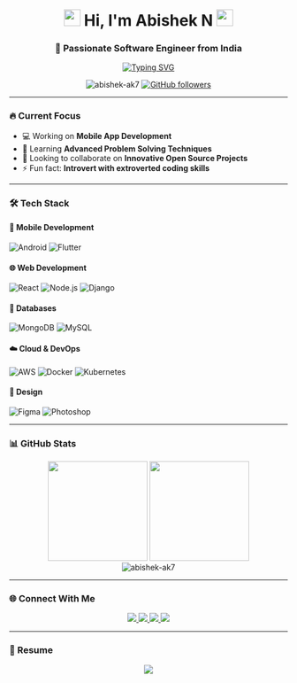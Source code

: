 <h1 align="center"> 
  <img src="https://media.giphy.com/media/hvRJCLFzcasrR4ia7z/giphy.gif" width="30px"/> 
  Hi, I'm Abishek N
  <img src="https://media.giphy.com/media/hvRJCLFzcasrR4ia7z/giphy.gif" width="30px"/> 
</h1>
<h3 align="center">🚀 Passionate Software Engineer from India</h3>

<p align="center">
  <a href="https://git.io/typing-svg">
    <img src="https://readme-typing-svg.demolab.com?font=Fira+Code&pause=1000&color=22D3EE&center=true&vCenter=true&width=435&lines=Mobile+App+Developer;Problem+Solver;Open+Source+Contributor" alt="Typing SVG" />
  </a>
</p>

<p align="center">
  <img src="https://komarev.com/ghpvc/?username=abishek-ak7&label=Profile+Views&color=0e75b6&style=for-the-badge" alt="abishek-ak7" /> 
  <a href="https://github.com/abishek-ak7?tab=followers">
    <img src="https://img.shields.io/github/followers/abishek-ak7?label=Followers&style=for-the-badge&color=0e75b6" alt="GitHub followers" />
  </a>
</p>

---

### 🔥 Current Focus
- 💻 Working on **Mobile App Development**
- 🌱 Learning **Advanced Problem Solving Techniques**
- 🤝 Looking to collaborate on **Innovative Open Source Projects**
- ⚡ Fun fact: **Introvert with extroverted coding skills**

---

### 🛠️ Tech Stack

#### 📱 Mobile Development
![Android](https://img.shields.io/badge/Android-3DDC84?style=for-the-badge&logo=android&logoColor=white)
![Flutter](https://img.shields.io/badge/Flutter-02569B?style=for-the-badge&logo=flutter&logoColor=white)

#### 🌐 Web Development
![React](https://img.shields.io/badge/React-20232A?style=for-the-badge&logo=react&logoColor=61DAFB)
![Node.js](https://img.shields.io/badge/Node.js-339933?style=for-the-badge&logo=nodedotjs&logoColor=white)
![Django](https://img.shields.io/badge/Django-092E20?style=for-the-badge&logo=django&logoColor=white)

#### 💾 Databases
![MongoDB](https://img.shields.io/badge/MongoDB-4EA94B?style=for-the-badge&logo=mongodb&logoColor=white)
![MySQL](https://img.shields.io/badge/MySQL-005C84?style=for-the-badge&logo=mysql&logoColor=white)

#### ☁️ Cloud & DevOps
![AWS](https://img.shields.io/badge/AWS-%23FF9900.svg?style=for-the-badge&logo=amazon-aws&logoColor=white)
![Docker](https://img.shields.io/badge/Docker-2CA5E0?style=for-the-badge&logo=docker&logoColor=white)
![Kubernetes](https://img.shields.io/badge/kubernetes-326ce5.svg?style=for-the-badge&logo=kubernetes&logoColor=white)

#### 🎨 Design
![Figma](https://img.shields.io/badge/Figma-F24E1E?style=for-the-badge&logo=figma&logoColor=white)
![Photoshop](https://img.shields.io/badge/Adobe%20Photoshop-31A8FF?style=for-the-badge&logo=Adobe%20Photoshop&logoColor=white)

---

### 📊 GitHub Stats

<div align="center">
  <img height="180em" src="https://github-readme-stats.vercel.app/api?username=abishek-ak7&show_icons=true&theme=radical&count_private=true&include_all_commits=true" />
  <img height="180em" src="https://github-readme-stats.vercel.app/api/top-langs/?username=abishek-ak7&layout=compact&theme=radical" />
</div>

<div align="center">
  <img src="https://github-readme-streak-stats.herokuapp.com/?user=abishek-ak7&theme=radical" alt="abishek-ak7" />
</div>

---

### 🌐 Connect With Me

<p align="center">
  <a href="https://linkedin.com/in/abishek-n7" target="blank">
    <img src="https://img.shields.io/badge/LinkedIn-0077B5?style=for-the-badge&logo=linkedin&logoColor=white" />
  </a>
  <a href="https://instagram.com/its_me._.ak_" target="blank">
    <img src="https://img.shields.io/badge/Instagram-E4405F?style=for-the-badge&logo=instagram&logoColor=white" />
  </a>
  <a href="mailto:abishekcsecs@gmail.com">
    <img src="https://img.shields.io/badge/Gmail-D14836?style=for-the-badge&logo=gmail&logoColor=white" />
  </a>
  <a href="https://leetcode.com/abishekcsecs" target="blank">
    <img src="https://img.shields.io/badge/-LeetCode-FFA116?style=for-the-badge&logo=LeetCode&logoColor=black" />
  </a>
</p>

---

### 📝 Resume
<p align="center">
  <a href="https://drive.google.com/file/d/1BXxgZs6wGyaZWZKx3lBn24smYSKJKPJH/view" target="_blank">
    <img src="https://img.shields.io/badge/View_My_Resume-4285F4?style=for-the-badge&logo=google-drive&logoColor=white" />
  </a>
</p>
